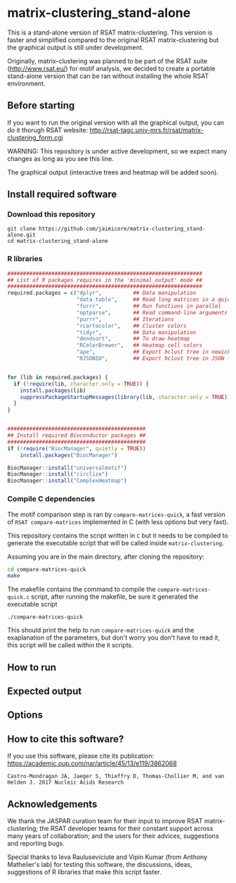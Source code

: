 # matrix-clustering_stand-alone
This is a stand-alone version of RSAT matrix-clustering. This version is faster and simplified compared to the original RSAT matrix-clustering but the graphical output is still under development.

Originally, matrix-clustering was planned to be part of the RSAT suite (http://www.rsat.eu/) for motif analysis, we decided to create a portable stand-alone version that can be ran without installing the whole RSAT environment.


## Before starting

If you want to run the original version with all the graphical output, you can do it thorugh RSAT website: http://rsat-tagc.univ-mrs.fr/rsat/matrix-clustering_form.cgi

WARNING: This repository is under active development, so we expect many changes as long as you see this line.

The graphical output (interactive trees and heatmap will be added soon).


## Install required software


### Download this repository

```
git clone https://github.com/jaimicore/matrix-clustering_stand-alone.git
cd matrix-clustering_stand-alone
```

### R libraries

```R
##############################################################
## List of R packages requires in the 'minimal_output' mode ##
##############################################################
required.packages = c("dplyr",          ## Data manipulation
                      "data.table",     ## Read long matrices in a quick way
                      "furrr",          ## Run functions in parallel
                      "optparse",       ## Read command-line arguments
                      "purrr",          ## Iterations
                      "rcartocolor",    ## Cluster colors
                      "tidyr",          ## Data manipulation
                      "dendsort",       ## To draw heatmap
                      "RColorBrewer",   ## Heatmap cell colors
                      "ape",            ## Export hclust tree in newick format
                      "RJSONIO",        ## Export hclust tree in JSON format


for (lib in required.packages) {
  if (!require(lib, character.only = TRUE)) {
    install.packages(lib)
    suppressPackageStartupMessages(library(lib, character.only = TRUE))
  }
}


############################################
## Install required Bioconductor packages ##
############################################
if (!require("BiocManager", quietly = TRUE))
    install.packages("BiocManager")

BiocManager::install("universalmotif")
BiocManager::install("circlize")
BiocManager::install("ComplexHeatmap")
```

### Compile C dependencies

The motif comparison step is ran by `compare-matrices-quick`, a fast version of `RSAT compare-matrices` implemented in C (with less options but very fast).

This repository contains the script written in `C` but it needs to be compiled to generate the executable script that will be called inside `matrix-clustering`.

Assuming you are in the main directory, after cloning the repository:

```bash
cd compare-matrices-quick
make
```

The makefile contains the command to compile the `compare-matrices-quick.c` script, after running the makefile, be sure it generated the executable script

```
./compare-matrices-quick
``` 

This should print the help to run `compare-matrices-quick` and the exaplanation of the parameters, but don't worry you don't have to read it, this script will be called within the `R` scripts.


## How to run


## Expected output

## Options


## How to cite this software?

If you use this software, please cite its publication: https://academic.oup.com/nar/article/45/13/e119/3862068

```
Castro-Mondragon JA, Jaeger S, Thieffry D, Thomas-Chollier M, and van Helden J. 2017 Nucleic Acids Research
```

## Acknowledgements

We thank the JASPAR curation team for their input to improve RSAT matrix-clustering; the RSAT developer teams for their constant support across many years of collaboration; and the users for their advices, suggestions and reporting bugs.

Special thanks to Ieva Rauluseviciute and Vipin Kumar (from Anthony Mathelier's lab) for testing this software, the discussions, ideas, suggestions of R libraries that make this script faster.

